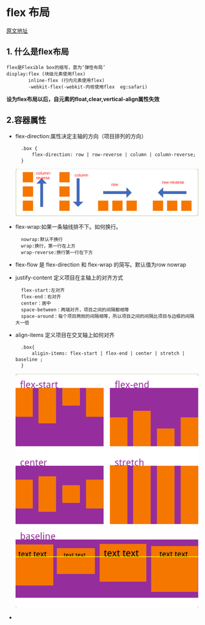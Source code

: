 # flex 布局

 [原文地址](http://www.ruanyifeng.com/blog/2015/07/flex-grammar.html)
 
## 1.  什么是flex布局
    flex是Flexible box的缩写，意为‘弹性布局’
    display:flex (块级元素使用flex)
            inline-flex (行内元素使用flex)
            -webkit-flex(-webkit-内核使用flex  eg:safari)
            
  **设为flex布局以后，自元素的float,clear,vertical-align属性失效**
  
## 2.容器属性
* flex-direction:属性决定主轴的方向（项目排列的方向）

 
		.box {
	  		flex-direction: row | row-reverse | column | column-reverse;
		}


	![](WX20180409-171025.png)
* flex-wrap:如果一条轴线排不下。如何换行。

		nowrap:默认不换行
		wrap:换行，第一行在上方
		wrap-reverse:换行第一行在下方
		
		
* flex-flow 是 flex-direction 和 flex-wrap 的简写。默认值为row nowrap
* justify-content 定义项目在主轴上的对齐方式

		flex-start:左对齐
		flex-end：右对齐
		center：居中
		space-between：两端对齐，项目之间的间隔都相等
		space-around：每个项目两侧的间隔相等，所以项目之间的间隔比项目与边框的间隔大一倍
		
* align-items	 定义项目在交叉轴上如何对齐

		.box{
			aligin-items: flex-start | flex-end | center | stretch | baseline ;
		}
		
	![](WX20180409-174157.png)
	
* 	